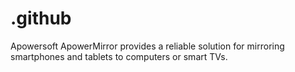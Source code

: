 # .github
Apowersoft ApowerMirror provides a reliable solution for mirroring smartphones and tablets to computers or smart TVs.

